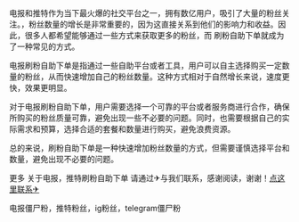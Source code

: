 电报和推特作为当下最火爆的社交平台之一，拥有数亿用户，吸引了大量的粉丝关注。，粉丝数量的增长是非常重要的，因为这直接关系到他们的影响力和收益。因此，很多人都希望能够通过一些方式来获取更多的粉丝，而 刷粉自助下单就成为了一种常见的方式。

电报刷粉自助下单是指通过一些自助平台或者工具，用户可以自主选择购买一定数量的粉丝，从而快速增加自己的粉丝数量。这种方式相对于自然增长来说，速度更快，效果更明显。

对于电报刷粉自助下单，用户需要选择一个可靠的平台或者服务商进行合作，确保所购买的粉丝质量可靠，避免出现一些不必要的问题。同时，也需要根据自己的实际需求和预算，选择合适的套餐和数量进行购买，避免浪费资源。

总的来说，刷粉自助下单是一种快速增加粉丝数量的方式，但需要谨慎选择平台和数量，避免出现不必要的问题。

更多 关于电报，推特刷粉自助下单 请通过✈与我们联系，感谢阅读，谢谢！[点这里联系✈](https://smmzg.com)

电报僵尸粉，推特粉丝，ig粉丝，telegram僵尸粉
